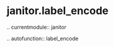 ﻿janitor.label\_encode
=====================

.. currentmodule:: janitor

.. autofunction:: label_encode
